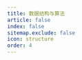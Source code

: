 ```yaml
---
title: 数据结构与算法
article: false
index: false
sitemap.exclude: false
icon: structure
order: 4
---
```


